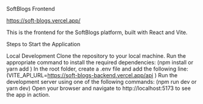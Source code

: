 SoftBlogs Frontend

https://soft-blogs.vercel.app/

This is the frontend for the SoftBlogs platform, built with React and Vite.

Steps to Start the Application

Local Development
Clone the repository to your local machine.
Run the appropriate command to install the required dependencies: (npm install or yarn add )
In the root folder, create a .env file and add the following line: (VITE_API_URL=https://soft-blogs-backend.vercel.app/api )
Run the development server using one of the following commands: (npm run dev or yarn dev)
Open your browser and navigate to http://localhost:5173 to see the app in action.
